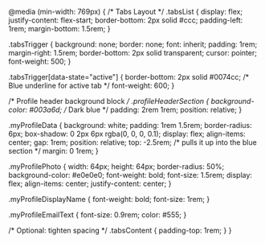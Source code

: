 
@media (min-width: 769px) {
  /* Tabs Layout */
  .tabsList {
    display: flex;
    justify-content: flex-start;
    border-bottom: 2px solid #ccc;
    padding-left: 1rem;
    margin-bottom: 1.5rem;
  }

  .tabsTrigger {
    background: none;
    border: none;
    font: inherit;
    padding: 1rem;
    margin-right: 1.5rem;
    border-bottom: 2px solid transparent;
    cursor: pointer;
    font-weight: 500;
  }

  .tabsTrigger[data-state="active"] {
    border-bottom: 2px solid #0074cc; /* Blue underline for active tab */
    font-weight: 600;
  }

  /* Profile header background block */
  .profileHeaderSection {
    background-color: #003a6d; /* Dark blue */
    padding: 2rem 1rem;
    position: relative;
  }

  .myProfileData {
    background: white;
    padding: 1rem 1.5rem;
    border-radius: 6px;
    box-shadow: 0 2px 6px rgba(0, 0, 0, 0.1);
    display: flex;
    align-items: center;
    gap: 1rem;
    position: relative;
    top: -2.5rem; /* pulls it up into the blue section */
    margin: 0 1rem;
  }

  .myProfilePhoto {
    width: 64px;
    height: 64px;
    border-radius: 50%;
    background-color: #e0e0e0;
    font-weight: bold;
    font-size: 1.5rem;
    display: flex;
    align-items: center;
    justify-content: center;
  }

  .myProfileDisplayName {
    font-weight: bold;
    font-size: 1rem;
  }

  .myProfileEmailText {
    font-size: 0.9rem;
    color: #555;
  }

  /* Optional: tighten spacing */
  .tabsContent {
    padding-top: 1rem;
  }
}